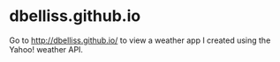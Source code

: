 # dbelliss.github.io

Go to http://dbelliss.github.io/ to view a weather app I created using the Yahoo! weather API.
